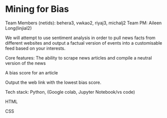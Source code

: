# Mining for Bias

Team Members (netids): behera3,  vwkao2, riyaj3, michalj2
Team PM: Aileen Long(linjial2)

We will attempt to use sentiment analysis in order to pull news facts from different websites and output a factual version of events into a customisable feed based on your interests.

Core features:
  The ability to scrape news articles and compile a neutral version of the news
  
  A bias score for an article 
  
  Output the web link with the lowest bias score.
  
Tech stack:
  Python, (Google colab, Jupyter Notebook/vs code)
  
  HTML
  
  CSS

